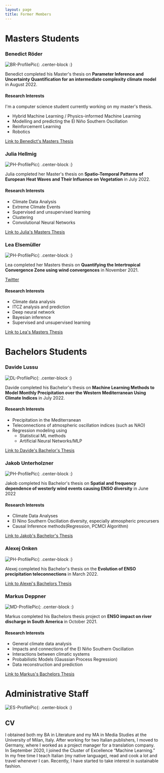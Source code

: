 ```yaml
---
layout: page
title: Former Members
---
```


# Masters Students

### Benedict Röder

![BR-ProfilePic](/img/br_profile_pic.png){: .center-block :}

Benedict completed his Master's thesis on **Parameter Inference and
Uncertainty Quantification for an intermediate complexity climate
model** in August 2022.

#### Research Interests

I'm a computer science student currently working on my master's thesis.
- Hybrid Machine Learning / Physics-informed Machine Learning
- Modelling and predicting the El Niño Southern Oscillation
- Reinforcement Learning
- Robotics

[Link to Benedict's Masters
Thesis](/files/masters_thesis_toeder_benedict.pdf)


### Julia Hellmig

![PH-ProfilePic](/img/placeholder_profile_pic.png){: .center-block :}

Julia completed her Master's thesis on **Spatio-Temporal Patterns of
European Heat Waves and Their Influence on Vegetation** in July 2022.

#### Research Interests
- Climate Data Analysis
- Extreme Climate Events
- Supervised and unsupervised learning
- Clustering
- Convolutional Neural Networks

[Link to Julia's Masters Thesis](/files/masters_thesis_hellmig_julia.pdf)

### Lea Elsemüller

![PH-ProfilePic](/img/placeholder_profile_pic.png){: .center-block :}

Lea completed her Masters thesis on **Quantifying the Intertropical
Convergence Zone using wind convergences** in November 2021.

[Twitter](https://twitter.com/lea_else)


#### Research Interests

+ Climate data analysis
+ ITCZ analysis and prediction
+ Deep neural network
+ Bayesian inference
+ Supervised and unsupervised learning

[Link to Lea's Masters Thesis](/files/masters_thesis_elsemueller_lea.pdf)

# Bachelors Students

### Davide Lussu

![DL-ProfilePic](/img/dl_profile_pic.png){: .center-block :}

Davide completed his Bachelor's thesis on **Machine Learning Methods to
Model Monthly Precipitation over the Western Mediterranean Using Climate
Indices** in July 2022.

#### Research Interests
- Precipitation in the Mediterranean
- Teleconnections of atmospheric oscillation indices (such as NAO)
- Regression modeling using
    - Statistical ML methods
    - Artificial Neural Networks/MLP

[Link to Davide's Bachelor's Thesis](/files/bachelors_thesis_lussu_davide.pdf)

### Jakob Unterholzner

![PH-ProfilePic](/img/placeholder_profile_pic.png){: .center-block :}

Jakob completed his Bachelor's thesis on **Spatial and frequency dependence of westerly
wind events causing ENSO diversity** in June 2022

#### Research Interests
- Climate Data Analyses
- El Nino Southern Oscillation diversity, especially atmospheric precursers
- Causal Inference methods(Regression, PCMCI Algorithm)

[Link to Jakob's Bachelor's Thesis](/files/bachelors_thesis_unterholzner_jakob.pdf)

### Alexej Onken

![PH-ProfilePic](/img/placeholder_profile_pic.png){: .center-block :}

Alexej completed his Bachelor's thesis on the **Evolution of ENSO
precipitation teleconnections** in March 2022.

[Link to Alexej's Bachelors Thesis](/files/bachelors_thesis_onken_alexej.pdf)

### Markus Deppner

![MD-ProfilePic](/img/md_profile_pic.png){: .center-block :}

Markus completed his Bachelors thesis project on **ENSO impact on river
discharge in South America** in October 2021. 

#### Research Interests

+ General climate data analysis
+ Impacts and connections of the El Niño Southern Oscillation
+ Interactions between climatic systems
+ Probabilistic Models (Gaussian Process Regression)
+ Data reconstruction and prediction

[Link to Markus's Bachelors Thesis](/files/bachelors_thesis_deppner_markus.pdf)


# Administrative Staff

![ES-ProfilePic](/img/es_profile_pic.png){: .center-block :}

## CV

I obtained both my BA in Literature and my MA in Media Studies at the
University of Milan, Italy. After working for two Italian publishers, I
moved to Germany, where I worked as a project manager for a translation
company. In September 2020, I joined the Cluster of Excellence “Machine
Learning.” In my free time I teach Italian (my native language), read
and cook a lot and travel whenever I can.  Recently, I have started to
take interest in sustainable fashion.
